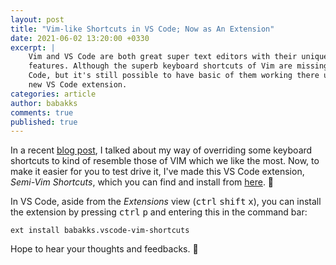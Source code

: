 ```yaml
---
layout: post
title: "Vim-like Shortcuts in VS Code; Now as An Extension"
date: 2021-06-02 13:20:00 +0330
excerpt: |
    Vim and VS Code are both great super text editors with their unique
    features. Although the superb keyboard shortcuts of Vim are missing in VS
    Code, but it's still possible to have basic of them working there using this
    new VS Code extension.
categories: article
author: babakks
comments: true
published: true
---
```


In a recent [blog post][blog-post], I talked about my way of overriding some keyboard shortcuts to kind of resemble those of VIM which we like the most. Now, to make it easier for you to test drive it, I've made this VS Code extension, *Semi-Vim Shortcuts*, which you can find and install from [here][extension]. 🏇

In VS Code, aside from the *Extensions* view (<kbd>ctrl</kbd> <kbd>shift</kbd> <kbd>x</kbd>), you can install the extension by pressing <kbd>ctrl</kbd> <kbd>p</kbd> and entering this in the command bar:

```
ext install babakks.vscode-vim-shortcuts
```

Hope to hear your thoughts and feedbacks. 🥳

[blog-post]: https://dev.to/babakks/basic-vim-shortcuts-in-vs-code-i62
[extension]: https://marketplace.visualstudio.com/items?itemName=babakks.vscode-vim-shortcuts